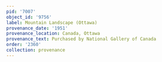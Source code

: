 ```yaml
---
pid: '7007'
object_id: '9756'
label: Mountain Landscape (Ottawa)
provenance_date: '1951'
provenance_location: Canada, Ottawa
provenance_text: Purchased by National Gallery of Canada
order: '2360'
collection: provenance
---
```

